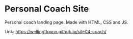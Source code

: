 # Personal Coach Site

Personal coach landing page. Made with HTML, CSS and JS.

Link: https://wellingttoonn.github.io/site04-coach/
